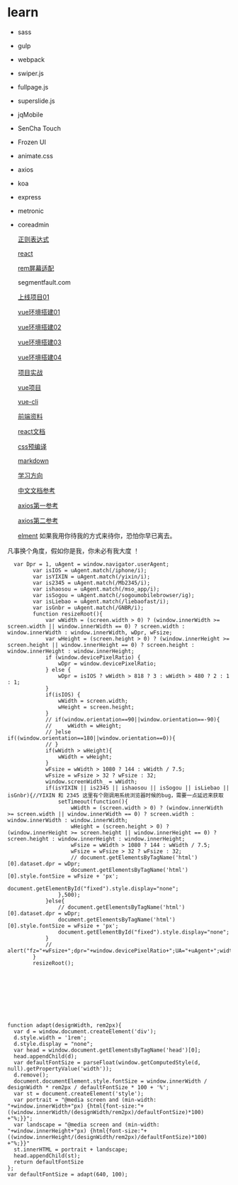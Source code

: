# learn

* sass
* gulp
* webpack
* swiper.js
* fullpage.js
* superslide.js
* jqMobile
* SenCha Touch
* Frozen UI
* animate.css
* axios
* koa
* express
* metronic
* coreadmin

  [正则表达式](http://louiszhai.github.io/2016/06/13/regexp/)

  [react](https://ant.design/docs/react/introduce)

  [rem屏幕适配](https://github.com/hbxeagle/rem/blob/master/README.md)

  segmentfault.com

  [上线项目01](http://www.zzbaoguan.com/)

  [vue环境搭建01](http://www.cnblogs.com/ganmy/p/6029774.html)

  [vue环境搭建02](http://www.open-open.com/lib/view/open1476240930270.html)

  [vue环境搭建03](http://www.jianshu.com/p/a8701d724e70)

  [vue环境搭建04](http://www.jb51.net/article/96966.htm)

  [项目实战](http://jiongks.name/blog/just-vue)

  [vue项目](https://segmentfault.com/a/1190000007556806)

  [vue-cli](http://www.cnblogs.com/wisewrong/p/6255817.html)

  [前端资料](https://github.com/nicejade/Front-end-tutorial)

  [react文档](https://tianxiangbing.github.io/react-cn/docs/getting-started.html)

  [css预编译](http://www.zhangxinxu.com/jq/stylus/)

  [markdown](http://note.youdao.com/share/?id=ef01f1f62e0cde2814ad965f9106f5f3&type=note#/)

  [学习方向](https://zhuanlan.zhihu.com/p/25936930?utm_source=qq&utm_medium=social)

  [中文文档参考](http://www.css88.com/nav/)

  [axios第一参考](http://www.jianshu.com/p/4dd17f0ae442)

  [axios第二参考](http://www.kancloud.cn/yunye/axios/234845)

  [elment](http://element.eleme.io/#/zh-CN/guide/design)
如果我用你待我的方式来待你，恐怕你早已离去。

凡事换个角度，假如你是我，你未必有我大度 ！

```
  var Dpr = 1, uAgent = window.navigator.userAgent;
        var isIOS = uAgent.match(/iphone/i);
        var isYIXIN = uAgent.match(/yixin/i);
        var is2345 = uAgent.match(/Mb2345/i);
        var ishaosou = uAgent.match(/mso_app/i);
        var isSogou = uAgent.match(/sogoumobilebrowser/ig);
        var isLiebao = uAgent.match(/liebaofast/i);
        var isGnbr = uAgent.match(/GNBR/i);
        function resizeRoot(){
            var wWidth = (screen.width > 0) ? (window.innerWidth >= screen.width || window.innerWidth == 0) ? screen.width : window.innerWidth : window.innerWidth, wDpr, wFsize;
            var wHeight = (screen.height > 0) ? (window.innerHeight >= screen.height || window.innerHeight == 0) ? screen.height : window.innerHeight : window.innerHeight;
            if (window.devicePixelRatio) {
                wDpr = window.devicePixelRatio;
            } else {
                wDpr = isIOS ? wWidth > 818 ? 3 : wWidth > 480 ? 2 : 1 : 1;
            }
            if(isIOS) {
                wWidth = screen.width;
                wHeight = screen.height;
            }
            // if(window.orientation==90||window.orientation==-90){
            //     wWidth = wHeight;
            // }else if((window.orientation==180||window.orientation==0)){
            // }
            if(wWidth > wHeight){
                wWidth = wHeight;
            }
            wFsize = wWidth > 1080 ? 144 : wWidth / 7.5;
            wFsize = wFsize > 32 ? wFsize : 32;
            window.screenWidth_ = wWidth;
            if(isYIXIN || is2345 || ishaosou || isSogou || isLiebao || isGnbr){//YIXIN 和 2345 这里有个刚调用系统浏览器时候的bug，需要一点延迟来获取
                setTimeout(function(){
                    wWidth = (screen.width > 0) ? (window.innerWidth >= screen.width || window.innerWidth == 0) ? screen.width : window.innerWidth : window.innerWidth;
                    wHeight = (screen.height > 0) ? (window.innerHeight >= screen.height || window.innerHeight == 0) ? screen.height : window.innerHeight : window.innerHeight;
                    wFsize = wWidth > 1080 ? 144 : wWidth / 7.5;
                    wFsize = wFsize > 32 ? wFsize : 32;
                    // document.getElementsByTagName('html')[0].dataset.dpr = wDpr;
                    document.getElementsByTagName('html')[0].style.fontSize = wFsize + 'px';
                    document.getElementById("fixed").style.display="none";
                },500);
            }else{
                // document.getElementsByTagName('html')[0].dataset.dpr = wDpr;
                document.getElementsByTagName('html')[0].style.fontSize = wFsize + 'px';
                document.getElementById("fixed").style.display="none";
            }
            // alert("fz="+wFsize+";dpr="+window.devicePixelRatio+";UA="+uAgent+";width="+wWidth+";sw="+screen.width+";wiw="+window.innerWidth+";wsw="+window.screen.width+window.screen.availWidth);
        }
        resizeRoot();









function adapt(designWidth, rem2px){
  var d = window.document.createElement('div');
  d.style.width = '1rem';
  d.style.display = "none";
  var head = window.document.getElementsByTagName('head')[0];
  head.appendChild(d);
  var defaultFontSize = parseFloat(window.getComputedStyle(d, null).getPropertyValue('width'));
  d.remove();
  document.documentElement.style.fontSize = window.innerWidth / designWidth * rem2px / defaultFontSize * 100 + '%';
  var st = document.createElement('style');
  var portrait = "@media screen and (min-width: "+window.innerWidth+"px) {html{font-size:"+ ((window.innerWidth/(designWidth/rem2px)/defaultFontSize)*100) +"%;}}";
  var landscape = "@media screen and (min-width: "+window.innerHeight+"px) {html{font-size:"+ ((window.innerHeight/(designWidth/rem2px)/defaultFontSize)*100) +"%;}}"
  st.innerHTML = portrait + landscape;
  head.appendChild(st);
  return defaultFontSize
};
var defaultFontSize = adapt(640, 100);
```
